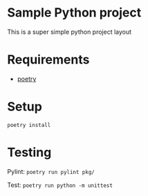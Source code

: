 # Sample Python project

This is a super simple python project layout

# Requirements

- [poetry](https://python-poetry.org/)

# Setup

`poetry install`


# Testing

Pylint: `poetry run pylint pkg/`

Test: `poetry run python -m unittest`
